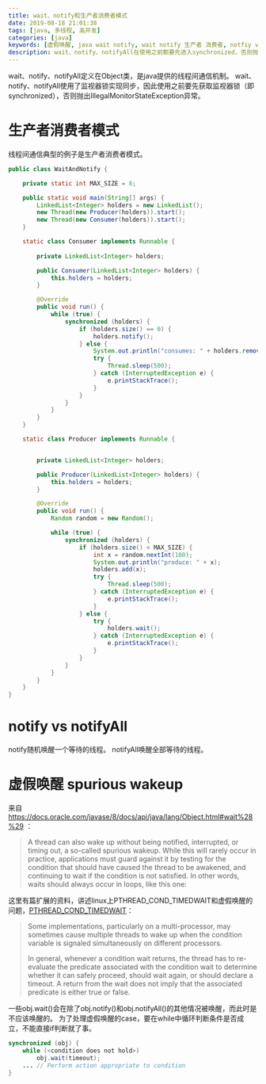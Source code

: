 ```yaml
---
title: wait、notify和生产者消费者模式
date: 2019-08-18 21:01:38
tags: [java, 多线程, 高并发]
categories: [java]
keywords: [虚假唤醒, java wait notify, wait notify 生产者 消费者, notfiy vs notifyAll, IllegalMonitorStateException, 线程间通信]
description: wait、notify、notifyAll在使用之前都要先进入synchronized，否则抛出IllegalMonitorStateException。notify随机唤醒一个线程，notifyAll唤醒全部线程。虚假唤醒问题，要循环检测判断条件，不能直接if判断。
---
```


wait、notify、notifyAll定义在Object类，是java提供的线程间通信机制。
wait、notify、notifyAll使用了监视器锁实现同步，因此使用之前要先获取监视器锁（即synchronized），否则抛出IllegalMonitorStateException异常。
<!-- more -->
# 生产者消费者模式

线程间通信典型的例子是生产者消费者模式。

```java
public class WaitAndNotify {

    private static int MAX_SIZE = 8;

    public static void main(String[] args) {
        LinkedList<Integer> holders = new LinkedList();
        new Thread(new Producer(holders)).start();
        new Thread(new Consumer(holders)).start();
    }

    static class Consumer implements Runnable {
        
        private LinkedList<Integer> holders;

        public Consumer(LinkedList<Integer> holders) {
            this.holders = holders;
        }

        @Override
        public void run() {
            while (true) {
                synchronized (holders) {
                    if (holders.size() == 0) {
                        holders.notify();
                    } else {
                        System.out.println("consumes: " + holders.removeFirst());
                        try {
                            Thread.sleep(500);
                        } catch (InterruptedException e) {
                            e.printStackTrace();
                        }
                    }
                }
            }
        }
    }

    static class Producer implements Runnable {


        private LinkedList<Integer> holders;

        public Producer(LinkedList<Integer> holders) {
            this.holders = holders;
        }

        @Override
        public void run() {
            Random random = new Random();

            while (true) {
                synchronized (holders) {
                    if (holders.size() < MAX_SIZE) {
                        int x = random.nextInt(100);
                        System.out.println("produce: " + x);
                        holders.add(x);
                        try {
                            Thread.sleep(500);
                        } catch (InterruptedException e) {
                            e.printStackTrace();
                        }
                    } else {
                        try {
                            holders.wait();
                        } catch (InterruptedException e) {
                            e.printStackTrace();
                        }
                    }
                }
            }
        }
    }
}
```

# notify vs notifyAll

notify随机唤醒一个等待的线程。
notifyAll唤醒全部等待的线程。

# 虚假唤醒 spurious wakeup

来自 https://docs.oracle.com/javase/8/docs/api/java/lang/Object.html#wait%28%29 ：

>A thread can also wake up without being notified, interrupted, or timing out, a so-called spurious wakeup. While this will rarely occur in practice, applications must guard against it by testing for the condition that should have caused the thread to be awakened, and continuing to wait if the condition is not satisfied. In other words, waits should always occur in loops, like this one:

这里有篇扩展的资料，讲述linux上PTHREAD_COND_TIMEDWAIT和虚假唤醒的问题，[PTHREAD_COND_TIMEDWAIT](http://man7.org/linux/man-pages/man3/pthread_cond_timedwait.3p.html)：

>Some implementations, particularly on a multi-processor, may
>sometimes cause multiple threads to wake up when the condition
>variable is signaled simultaneously on different processors.
>
>In general, whenever a condition wait returns, the thread has to re-
>evaluate the predicate associated with the condition wait to
>determine whether it can safely proceed, should wait again, or should
>declare a timeout. A return from the wait does not imply that the
>associated predicate is either true or false.

一些obj.wait()会在除了obj.notify()和obj.notifyAll()的其他情况被唤醒，而此时是不应该唤醒的。
为了处理虚假唤醒的case，要在while中循环判断条件是否成立，不能直接if判断就了事。

```java
synchronized (obj) {
    while (<condition does not hold>)
        obj.wait(timeout);
    ... // Perform action appropriate to condition
}
```